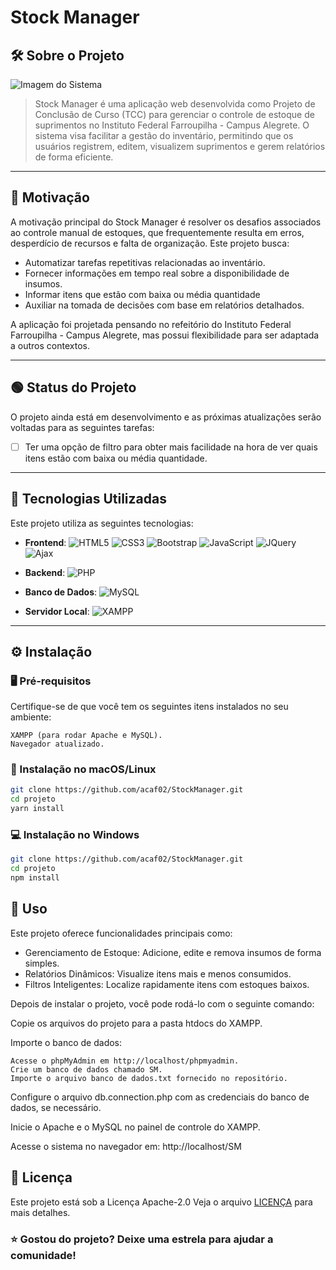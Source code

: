 # Stock Manager

## 🛠️ Sobre o Projeto

![Imagem do Sistema](imagem.png) 

> Stock Manager é uma aplicação web desenvolvida como Projeto de Conclusão de Curso (TCC) para gerenciar o controle de estoque de suprimentos no Instituto Federal Farroupilha - Campus Alegrete. O sistema visa facilitar a gestão do inventário, permitindo que os usuários registrem, editem, visualizem suprimentos e gerem relatórios de forma eficiente. 

---

## 🎯 Motivação

A motivação principal do Stock Manager é resolver os desafios associados ao controle manual de estoques, que frequentemente resulta em erros, desperdício de recursos e falta de organização. Este projeto busca:

- Automatizar tarefas repetitivas relacionadas ao inventário.
- Fornecer informações em tempo real sobre a disponibilidade de insumos.
- Informar itens que estão com baixa ou média quantidade
- Auxiliar na tomada de decisões com base em relatórios detalhados.

A aplicação foi projetada pensando no refeitório do Instituto Federal Farroupilha - Campus Alegrete, mas possui flexibilidade para ser adaptada a outros contextos.

---
## 🟢 Status do Projeto

O projeto ainda está em desenvolvimento e as próximas atualizações serão voltadas para as seguintes tarefas:

- [ ] Ter uma opção de filtro para obter mais facilidade na hora de ver quais itens estão com baixa ou média quantidade.


---

## 🧰 Tecnologias Utilizadas

Este projeto utiliza as seguintes tecnologias:

- **Frontend**: ![HTML5](https://img.shields.io/badge/HTML5-orange?logo=html5&logoColor=white)
![CSS3](https://img.shields.io/badge/CSS3-blue?logo=css3&logoColor=white)
![Bootstrap](https://img.shields.io/badge/Bootstrap-purple?logo=bootstrap&logoColor=white)
![JavaScript](https://img.shields.io/badge/JavaScript-yellow?logo=javascript&logoColor=white)
![JQuery](https://img.shields.io/badge/JQuery-blue?logo=jquery&logoColor=white)
![Ajax](https://img.shields.io/badge/Ajax-blue?logo=javascript&logoColor=white)

- **Backend**: ![PHP](https://img.shields.io/badge/PHP-purple?logo=php&logoColor=white)

- **Banco de Dados**: ![MySQL](https://img.shields.io/badge/MySQL-blue?logo=mysql&logoColor=white)

- **Servidor Local**: ![XAMPP](https://img.shields.io/badge/XAMPP-orange?logo=xampp&logoColor=white)

---

## ⚙️ Instalação

### 🖥️ Pré-requisitos

Certifique-se de que você tem os seguintes itens instalados no seu ambiente:

    XAMPP (para rodar Apache e MySQL).
    Navegador atualizado.

### 🔧 Instalação no macOS/Linux

```bash
git clone https://github.com/acaf02/StockManager.git
cd projeto
yarn install

```

### 💻 Instalação no Windows

```bash
git clone https://github.com/acaf02/StockManager.git
cd projeto
npm install

```

## 🚀 Uso

Este projeto oferece funcionalidades principais como:
- Gerenciamento de Estoque: Adicione, edite e remova insumos de forma simples.
- Relatórios Dinâmicos: Visualize itens mais e menos consumidos.
- Filtros Inteligentes: Localize rapidamente itens com estoques baixos.


Depois de instalar o projeto, você pode rodá-lo com o seguinte comando:

Copie os arquivos do projeto para a pasta htdocs do XAMPP.

Importe o banco de dados:

    Acesse o phpMyAdmin em http://localhost/phpmyadmin.
    Crie um banco de dados chamado SM.
    Importe o arquivo banco de dados.txt fornecido no repositório.

Configure o arquivo db.connection.php com as credenciais do banco de dados, se necessário.

Inicie o Apache e o MySQL no painel de controle do XAMPP.

Acesse o sistema no navegador em: http://localhost/SM


## 📜 Licença

Este projeto está sob a Licença Apache-2.0 Veja o arquivo [LICENÇA](LICENSE.md) para mais detalhes.

### ⭐ Gostou do projeto? Deixe uma estrela para ajudar a comunidade!